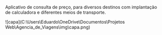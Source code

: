 Aplicativo de consulta de preço, para  diversos destinos com implantação de calculadora e diferentes meios de transporte. 

![capa](C:\Users\Eduardo\OneDrive\Documentos\Projetos Web\Agencia_de_Viagens\img\capa.png)